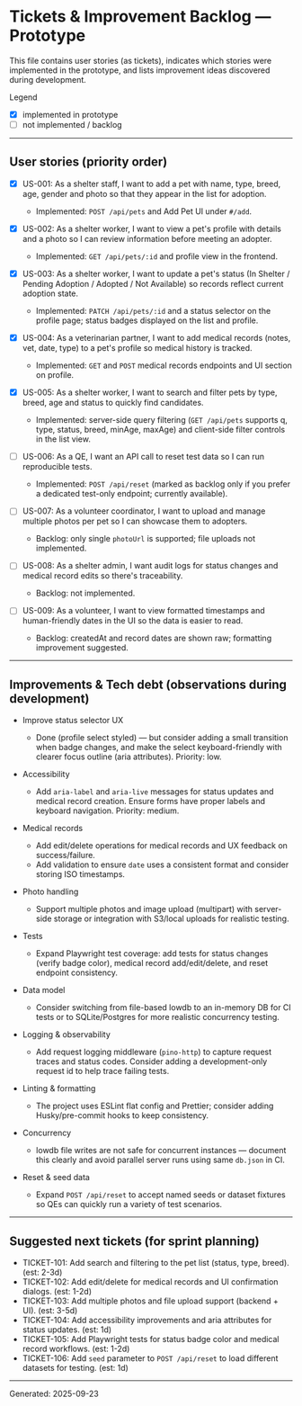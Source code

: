 # Tickets & Improvement Backlog — Prototype

This file contains user stories (as tickets), indicates which stories were implemented in the prototype, and lists improvement ideas discovered during development.

Legend
- [x] implemented in prototype
- [ ] not implemented / backlog

---

## User stories (priority order)

- [x] US-001: As a shelter staff, I want to add a pet with name, type, breed, age, gender and photo so that they appear in the list for adoption.
  - Implemented: `POST /api/pets` and Add Pet UI under `#/add`.

- [x] US-002: As a shelter worker, I want to view a pet's profile with details and a photo so I can review information before meeting an adopter.
  - Implemented: `GET /api/pets/:id` and profile view in the frontend.

- [x] US-003: As a shelter worker, I want to update a pet's status (In Shelter / Pending Adoption / Adopted / Not Available) so records reflect current adoption state.
  - Implemented: `PATCH /api/pets/:id` and a status selector on the profile page; status badges displayed on the list and profile.

- [x] US-004: As a veterinarian partner, I want to add medical records (notes, vet, date, type) to a pet's profile so medical history is tracked.
  - Implemented: `GET` and `POST` medical records endpoints and UI section on profile.

- [x] US-005: As a shelter worker, I want to search and filter pets by type, breed, age and status to quickly find candidates.
  - Implemented: server-side query filtering (`GET /api/pets` supports q, type, status, breed, minAge, maxAge) and client-side filter controls in the list view.

- [ ] US-006: As a QE, I want an API call to reset test data so I can run reproducible tests.
  - Implemented: `POST /api/reset` (marked as backlog only if you prefer a dedicated test-only endpoint; currently available).

- [ ] US-007: As a volunteer coordinator, I want to upload and manage multiple photos per pet so I can showcase them to adopters.
  - Backlog: only single `photoUrl` is supported; file uploads not implemented.

- [ ] US-008: As a shelter admin, I want audit logs for status changes and medical record edits so there's traceability.
  - Backlog: not implemented.

- [ ] US-009: As a volunteer, I want to view formatted timestamps and human-friendly dates in the UI so the data is easier to read.
  - Backlog: createdAt and record dates are shown raw; formatting improvement suggested.

---

## Improvements & Tech debt (observations during development)

- Improve status selector UX
  - Done (profile select styled) — but consider adding a small transition when badge changes, and make the select keyboard-friendly with clearer focus outline (aria attributes). Priority: low.

- Accessibility
  - Add `aria-label` and `aria-live` messages for status updates and medical record creation. Ensure forms have proper labels and keyboard navigation. Priority: medium.

- Medical records
  - Add edit/delete operations for medical records and UX feedback on success/failure.
  - Add validation to ensure `date` uses a consistent format and consider storing ISO timestamps.

- Photo handling
  - Support multiple photos and image upload (multipart) with server-side storage or integration with S3/local uploads for realistic testing.

- Tests
  - Expand Playwright test coverage: add tests for status changes (verify badge color), medical record add/edit/delete, and reset endpoint consistency.

- Data model
  - Consider switching from file-based lowdb to an in-memory DB for CI tests or to SQLite/Postgres for more realistic concurrency testing.

- Logging & observability
  - Add request logging middleware (`pino-http`) to capture request traces and status codes. Consider adding a development-only request id to help trace failing tests.

- Linting & formatting
  - The project uses ESLint flat config and Prettier; consider adding Husky/pre-commit hooks to keep consistency.

- Concurrency
  - lowdb file writes are not safe for concurrent instances — document this clearly and avoid parallel server runs using same `db.json` in CI.

- Reset & seed data
  - Expand `POST /api/reset` to accept named seeds or dataset fixtures so QEs can quickly run a variety of test scenarios.

---

## Suggested next tickets (for sprint planning)

- TICKET-101: Add search and filtering to the pet list (status, type, breed). (est: 2-3d)
- TICKET-102: Add edit/delete for medical records and UI confirmation dialogs. (est: 1-2d)
- TICKET-103: Add multiple photos and file upload support (backend + UI). (est: 3-5d)
- TICKET-104: Add accessibility improvements and aria attributes for status updates. (est: 1d)
- TICKET-105: Add Playwright tests for status badge color and medical record workflows. (est: 1-2d)
- TICKET-106: Add `seed` parameter to `POST /api/reset` to load different datasets for testing. (est: 1d)


---

Generated: 2025-09-23
